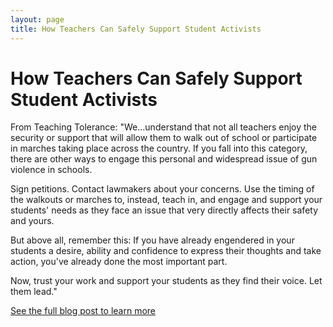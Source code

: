```yaml
---
layout: page
title: How Teachers Can Safely Support Student Activists
---
```


How Teachers Can Safely Support Student Activists
=================

From Teaching Tolerance: "We...understand that not all teachers enjoy the security or support that will allow them to walk out of school or participate in marches taking place across the country. If you fall into this category, there are other ways to engage this personal and widespread issue of gun violence in schools.

Sign petitions. Contact lawmakers about your concerns. Use the timing of the walkouts or marches to, instead, teach in, and engage and support your students' needs as they face an issue that very directly affects their safety and yours.

But above all, remember this: If you have already engendered in your students a desire, ability and confidence to express their thoughts and take action, you've already done the most important part.

Now, trust your work and support your students as they find their voice. Let them lead."

[See the full blog post to learn more](https://www.tolerance.org/magazine/walkouts-marches-and-the-desire-to-do-something-what-you-need-to-know-about-stoneman)
